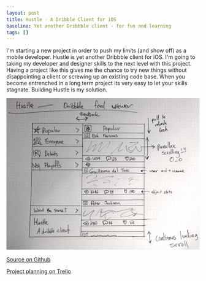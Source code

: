 ```yaml
---
layout: post
title: Hustle - A Dribble Client for iOS
baseline: Yet another Dribbble client - for fun and learning
tags: []
---
```


I'm starting a new project in order to push my limits (and show off) as a mobile developer. Hustle is yet another Dribbble client for iOS. I'm going to taking my developer and designer skills to the next level with this project. Having a project like this gives me the chance to try new things without disappointing a client or screwing up an existing code base. When you become entrenched in a long term project its very easy to let your skills stagnate. Building Hustle is my solution.

![A quick sketch for Hustle](/imgs/hustle_mockup.jpg)

[Source on Github](https://github.com/kylestew/Hustle)

[Project planning on Trello](https://trello.com/board/hustle-ios-dribble-client/515e5de6d33eaba72a0036f7)
